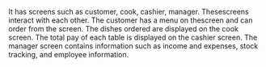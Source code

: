 It has screens such as customer, cook, cashier, manager. 
Thesescreens interact with each other. 
The customer has a menu on thescreen and can order from the screen. 
The dishes ordered are displayed on the cook screen. 
The total pay of each table is displayed on the cashier screen. 
The manager screen contains information such as income and expenses, stock tracking, and employee information.
